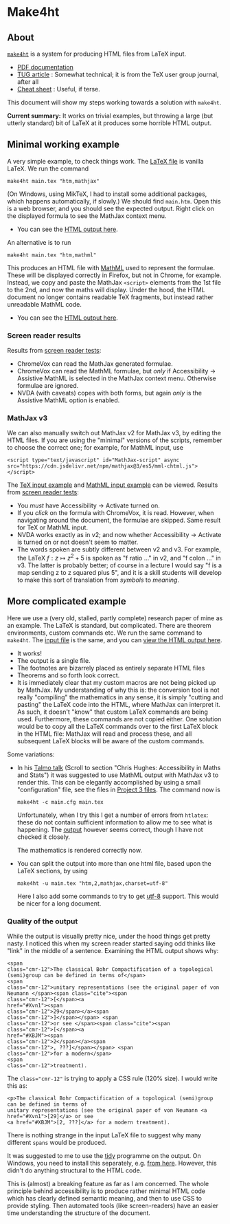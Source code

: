 # Make4ht



## About

[`make4ht`](https://ctan.org/pkg/make4ht) is a system for producing HTML files from LaTeX input.

- [PDF documentation](http://mirror.utexas.edu/ctan/support/make4ht/make4ht-doc.pdf)
- [TUG article](http://www.tug.org/TUGboat/tb40-1/tb124hoftich-make4ht.pdf) : Somewhat technical; it is from the TeX user group journal, after all
- [Cheat sheet](https://www.12000.org/my_notes/faq/LATEX/htch4.htm) : Useful, if terse.

This document will show my steps working towards a solution with `make4ht`.

**Current summary:** It works on trivial examples, but throwing a large (but utterly standard) bit of LaTeX at it produces some horrible HTML output.


## Minimal working example

A very simple example, to check things work.  The [LaTeX file](sources/make4ht%20project%201/main.tex) is vanilla LaTeX.  We run the command

    make4ht main.tex "htm,mathjax"

(On Windows, using MikTeX, I had to install some additional packages, which happens automatically, if slowly.)  We should find `main.htm`.  Open this is a web browser, and you should see the expected output.  Right click on the displayed formula to see the MathJax context menu.

- You can see the [HTML output here](https://matthewdaws.github.io/AccessibleLaTeX/make4ht%20project%201/main.htm).

An alternative is to run

    make4ht main.tex "htm,mathml"

This produces an HTML file with [MathML](https://en.wikipedia.org/wiki/Mathml) used to represent the formulae.  These will be displayed correctly in Firefox, but not in Chrome, for example.  Instead, we copy and paste the MathJax `<script>` elements from the 1st file to the 2nd, and now the maths will display.  Under the hood, the HTML document no longer contains readable TeX fragments, but instead rather unreadable MathML code.

- You can see the [HTML output here](https://matthewdaws.github.io/AccessibleLaTeX/make4ht%20project%201/main_mathml.htm).

### Screen reader results

Results from [screen reader tests](mathjax.md):

- ChromeVox can read the MathJax generated formulae.
- ChromeVox can read the MathML formulae, but _only_ if Accessibility -> Assistive MathML is selected in the MathJax context menu.  Otherwise formulae are ignored.
- NVDA (with caveats) copes with both forms, but again _only_ is the Assistive MathML option is enabled.

### MathJax v3

We can also manually switch out MathJax v2 for MathJax v3, by editing the HTML files.  If you are using the "minimal" versions of the scripts, remember to choose the correct one; for example, for MathML input, use

    <script type="text/javascript" id="MathJax-script" async src="https://cdn.jsdelivr.net/npm/mathjax@3/es5/mml-chtml.js"></script>

The [TeX input example](https://matthewdaws.github.io/AccessibleLaTeX/make4ht%20project%201/mainv3.htm) and [MathML input example](https://matthewdaws.github.io/AccessibleLaTeX/make4ht%20project%201/main_mathmlv3.htm) can be viewed.  Results from [screen reader tests](mathjax.md):

- You _must_ have Accessibility -> Activate turned on.
- If you _click_ on the formula with ChromeVox, it is read.  However, when navigating around the document, the formulae are skipped.  Same result for TeX or MathML input.
- NVDA works exactly as in v2; and now whether Accessibility -> Activate is turned on or not doesn't seem to matter.
- The words spoken are subtly different between v2 and v3.  For example, the LaTeX $f:z\mapsto z^2+5$ is spoken as "f ratio ..." in v2, and "f colon ..." in v3.  The latter is probably better; of course in a lecture I would say "f is a map sending z to z squared plus 5", and it is a skill students will develop to make this sort of translation from _symbols_ to _meaning_.


## More complicated example

Here we use a (very old, stalled, partly complete) research paper of mine as an example.  The LaTeX is standard, but complicated.  There are theorem environments, custom commands etc.  We run the same command to `make4ht`.  The [input file](sources/make4ht%20project%202) is the same, and you can [view the HTML output here](https://matthewdaws.github.io/AccessibleLaTeX/make4ht%20project%202/main.htm).

- It works!
- The output is a single file.
- The footnotes are bizarrely placed as entirely separate HTML files
- Theorems and so forth look correct.
- It is immediately clear that my custom macros are not being picked up by MathJax.  My understanding of why this is: the conversion tool is not really "compiling" the mathematics in any sense, it is simply "cutting and pasting" the LaTeX code into the HTML, where MathJax can interpret it.  As such, it doesn't "know" that custom LaTeX commands are being used.  Furthermore, these commands are not copied either.  One solution would be to copy all the LaTeX commands over to the first LaTeX block in the HTML file: MathJax will read and process these, and all subsequent LaTeX blocks will be aware of the custom commands.

Some variations:

- In his [Talmo talk](http://talmo.uk/events.html) (Scroll to section "Chris Hughes: Accessibility in Maths and Stats") it was suggested to use MathML output with MathJax v3 to render this.  This can be elegantly accomplished by using a small "configuration" file, see the files in [Project 3 files](sources/make4ht%20project%203).  The command now is

      make4ht -c main.cfg main.tex

  Unfortunately, when I try this I get a number of errors from `htlatex`: these do not contain sufficient information to allow me to see what is happening.  The [output](https://matthewdaws.github.io/AccessibleLaTeX/make4ht%20project%203/main.html) however seems correct, though I have not checked it closely.
  
  The mathematics is rendered correctly now.

- You can split the output into more than one html file, based upon the LaTeX sections, by using

      make4ht -u main.tex "htm,2,mathjax,charset=utf-8"

  Here I also add some commands to try to get [utf-8](https://en.wikipedia.org/wiki/UTF-8) support.  This would be nicer for a long document.


### Quality of the output

While the output is visually pretty nice, under the hood things get pretty nasty.  I noticed this when my screen reader started saying odd thinks like "link" in the middle of a sentence.  Examining the HTML output shows why:

    <span 
    class="cmr-12">The classical Bohr Compactification of a topological (semi)group can be defined in terms of</span>
    <span 
    class="cmr-12">unitary representations (see the original paper of von Neumann </span><span class="cite"><span 
    class="cmr-12">[</span><a 
    href="#Xvn1"><span 
    class="cmr-12">29</span></a><span 
    class="cmr-12">]</span></span> <span 
    class="cmr-12">or see </span><span class="cite"><span 
    class="cmr-12">[</span><a 
    href="#XBJM"><span 
    class="cmr-12">2</span></a><span 
    class="cmr-12">, ???]</span></span> <span 
    class="cmr-12">for a modern</span>
    <span 
    class="cmr-12">treatment).

The `class="cmr-12"` is trying to apply a CSS rule (120% size).  I would write this as:

    <p>The classical Bohr Compactification of a topological (semi)group can be defined in terms of
    unitary representations (see the original paper of von Neumann <a href="#Xvn1">[29]</a> or see
    <a href="#XBJM">[2, ???]</a> for a modern treatment).

There is nothing strange in the input LaTeX file to suggest why many different `spans` would be produced.

It was suggested to me to use the [tidy](https://github.com/htacg/tidy-html5) programme on the output.  On Windows, you need to install this separately, e.g. [from here](http://www.paehl.com/open_source/?HTML_Tidy_for_HTML5).  However, this didn't do anything structural to the HTML code.

This is (almost) a breaking feature as far as I am concerned.  The whole principle behind accessibility is to produce rather minimal HTML code which has clearly defined semantic meaning, and then to use CSS to provide styling.  Then automated tools (like screen-readers) have an easier time understanding the structure of the document.
